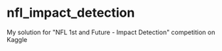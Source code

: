 # nfl_impact_detection
My solution for "NFL 1st and Future - Impact Detection" competition on Kaggle
